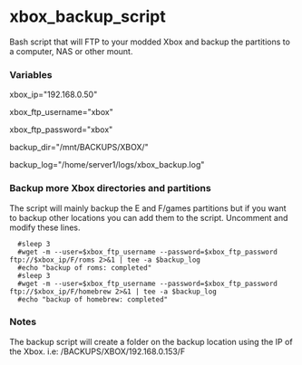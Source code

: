# xbox_backup_script
Bash script that will FTP to your modded Xbox and backup the partitions to a computer, NAS or other mount.

### Variables
xbox_ip="192.168.0.50"

xbox_ftp_username="xbox"

xbox_ftp_password="xbox"

backup_dir="/mnt/BACKUPS/XBOX/"

backup_log="/home/server1/logs/xbox_backup.log"

### Backup more Xbox directories and partitions
The script will mainly backup the E and F/games partitions but if you want to backup other locations you can add them to the script. Uncomment and modify these lines.

```
  #sleep 3
  #wget -m --user=$xbox_ftp_username --password=$xbox_ftp_password ftp://$xbox_ip/F/roms 2>&1 | tee -a $backup_log
  #echo "backup of roms: completed"
  #sleep 3
  #wget -m --user=$xbox_ftp_username --password=$xbox_ftp_password ftp://$xbox_ip/F/homebrew 2>&1 | tee -a $backup_log
  #echo "backup of homebrew: completed"
```

### Notes
The backup script will create a folder on the backup location using the IP of the Xbox. i.e: /BACKUPS/XBOX/192.168.0.153/F
